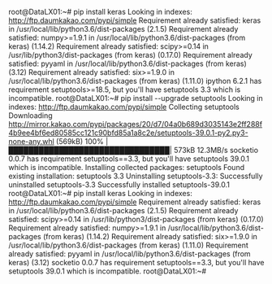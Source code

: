 root@DataLX01:~# pip install keras
Looking in indexes: http://ftp.daumkakao.com/pypi/simple
Requirement already satisfied: keras in /usr/local/lib/python3.6/dist-packages (2.1.5)
Requirement already satisfied: numpy>=1.9.1 in /usr/local/lib/python3.6/dist-packages (from keras) (1.14.2)
Requirement already satisfied: scipy>=0.14 in /usr/lib/python3/dist-packages (from keras) (0.17.0)
Requirement already satisfied: pyyaml in /usr/local/lib/python3.6/dist-packages (from keras) (3.12)
Requirement already satisfied: six>=1.9.0 in /usr/local/lib/python3.6/dist-packages (from keras) (1.11.0)
ipython 6.2.1 has requirement setuptools>=18.5, but you'll have setuptools 3.3 which is incompatible.
root@DataLX01:~# pip install --upgrade setuptools
Looking in indexes: http://ftp.daumkakao.com/pypi/simple
Collecting setuptools
  Downloading http://mirror.kakao.com/pypi/packages/20/d7/04a0b689d3035143e2ff288f4b9ee4bf6ed80585cc121c90bfd85a1a8c2e/setuptools-39.0.1-py2.py3-none-any.whl (569kB)
    100% |████████████████████████████████| 573kB 12.3MB/s 
socketio 0.0.7 has requirement setuptools==3.3, but you'll have setuptools 39.0.1 which is incompatible.
Installing collected packages: setuptools
  Found existing installation: setuptools 3.3
    Uninstalling setuptools-3.3:
      Successfully uninstalled setuptools-3.3
Successfully installed setuptools-39.0.1
root@DataLX01:~# pip install keras
Looking in indexes: http://ftp.daumkakao.com/pypi/simple
Requirement already satisfied: keras in /usr/local/lib/python3.6/dist-packages (2.1.5)
Requirement already satisfied: scipy>=0.14 in /usr/lib/python3/dist-packages (from keras) (0.17.0)
Requirement already satisfied: numpy>=1.9.1 in /usr/local/lib/python3.6/dist-packages (from keras) (1.14.2)
Requirement already satisfied: six>=1.9.0 in /usr/local/lib/python3.6/dist-packages (from keras) (1.11.0)
Requirement already satisfied: pyyaml in /usr/local/lib/python3.6/dist-packages (from keras) (3.12)
socketio 0.0.7 has requirement setuptools==3.3, but you'll have setuptools 39.0.1 which is incompatible.
root@DataLX01:~# 
